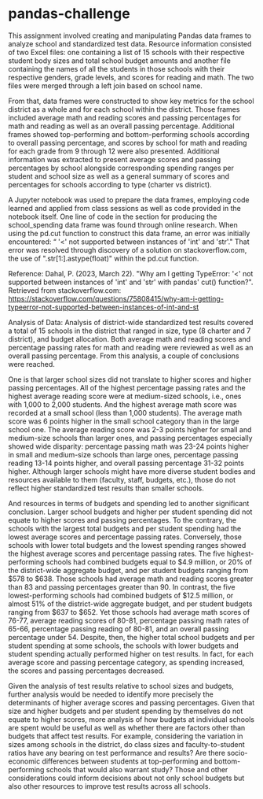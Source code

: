 # pandas-challenge
This assignment involved creating and manipulating Pandas data frames to analyze school and standardized test data.
Resource information consisted of two Excel files: one containing a list of 15 schools with their respective student body sizes and total school budget amounts and another file containing the names of all the students in those schools with their respective genders, grade levels, and scores for reading and math. The two files were merged through a left join based on school name. 

From that, data frames were constructed to show key metrics for the school district as a whole and for each school within the district. Those frames included average math and reading scores and passing percentages for math and reading as well as an overall passing percentage. Additional frames showed top-performing and bottom-performing schools according to overall passing percentage, and scores by school for math and reading for each grade from 9 through 12 were also presented. Additional information was extracted to present average scores and passing percentages by school alongside  corresponding spending ranges per student and school size as well as a general summary of scores and percentages for schools according to type (charter vs district).

A Jupyter notebook was used to prepare the data frames, employing code learned and applied from class sessions as well as code provided in the notebook itself. One line of code in the section for producing the school_spending data frame was found through online research. When using the pd.cut function to construct this data frame, an error was    initially encountered: “ '<' not supported between instances of 'int' and 'str'." That error was resolved through discovery of a solution on stackoverflow.com, the use of ".str[1:].astype(float)" within the pd.cut function.

Reference:
Dahal, P. (2023, March 22). "Why am I getting TypeError: '<' not supported between instances of 'int' and 'str' with pandas'  cut() function?". Retrieved from stackoverflow.com:  https://stackoverflow.com/questions/75808415/why-am-i-getting-typeerror-not-supported-between-instances-of-int-and-st

Analysis of Data:
Analysis of district-wide standardized test results covered a total of 15 schools in the district that ranged in size, type (8 charter and 7 district), and budget allocation. Both average math and reading scores and percentage passing rates for math and reading were reviewed as well as an overall passing percentage. From this analysis, a couple of conclusions were reached.

One is that larger school sizes did not translate to higher scores and higher passing percentages. All of the highest percentage passing rates and the highest average reading score were at medium-sized schools, i.e., ones with 1,000 to 2,000 students. And the highest average math score was recorded at a small school (less than 1,000 students). The average math score was 6 points higher in the small school category than in the large school one. The average reading score was 2-3 points higher for small and medium-size schools than larger ones, and passing percentages especially showed wide disparity: percentage passing math was 23-24 points higher in small and medium-size schools than large ones, percentage passing reading 13-14 points higher, and overall passing percentage 31-32 points higher. Although larger schools might have more diverse student bodies and resources available to them (faculty, staff, budgets, etc.), those do not reflect higher standardized test results than smaller schools.

And resources in terms of budgets and spending led to another significant conclusion. Larger school budgets and higher per student spending did not equate to higher scores and passing percentages. To the contrary, the schools with the largest total budgets and per student spending had the lowest average scores and percentage passing rates. Conversely, those schools with lower total budgets and the lowest spending ranges showed the highest average scores and percentage passing rates. The five highest-performing schools had combined budgets equal to $4.9 million, or 20% of the district-wide aggregate budget, and per student budgets ranging from $578 to $638. Those schools had average math and reading scores greater than 83 and passing percentages greater than 90. In contrast, the five lowest-performing schools had combined budgets of $12.5 million, or almost 51% of the district-wide aggregate budget, and per student budgets ranging from $637 to $652. Yet those schools had average math scores of 76-77, average reading scores of 80-81, percentage passing math rates of 65-66, percentage passing reading of 80-81, and an overall passing percentage under 54. Despite, then, the higher total school budgets and per student spending at some schools, the schools with lower budgets and student spending actually performed higher on test results. In fact, for each average score and passing percentage category, as spending increased, the scores and passing percentages decreased.

Given the analysis of test results relative to school sizes and budgets, further analysis would be needed to identify more precisely the determinants of higher average scores and passing percentages. Given that size and higher budgets and per student spending by themselves do not equate to higher scores, more analysis of how budgets at individual schools are spent would be useful as well as whether there are factors other than budgets that affect test results. For example, considering the variation in sizes among schools in the district, do class sizes and faculty-to-student ratios have any bearing on test performance and results? Are there socio-economic differences between students at top-performing and bottom-performing schools that would also warrant study? Those and other considerations could inform decisions about not only school budgets but also other resources to improve test results across all schools.
